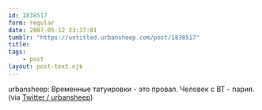 ```yaml
---
id: 1838517
form: regular
date: 2007-05-12 23:37:01
tumblr: "https://untitled.urbansheep.com/post/1838517"
title:
tags:
    - post
layout: post-text.njk
---
```


<p>urbansheep: Временные татуировки - это провал. Человек с ВТ - пария. (via <a href="http://twitter.com/urbansheep/statuses/61742702">Twitter / urbansheep</a>)</p>

